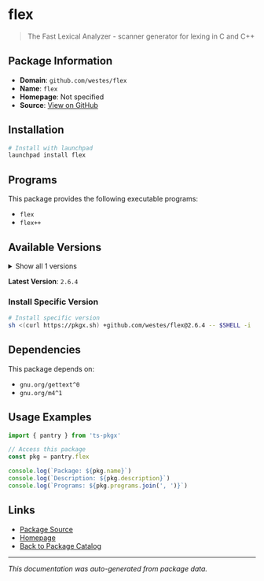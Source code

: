# flex

> The Fast Lexical Analyzer - scanner generator for lexing in C and C++

## Package Information

- **Domain**: `github.com/westes/flex`
- **Name**: `flex`
- **Homepage**: Not specified
- **Source**: [View on GitHub](https://github.com/pkgxdev/pantry/tree/main/projects/github.com/westes/flex/package.yml)

## Installation

```bash
# Install with launchpad
launchpad install flex
```

## Programs

This package provides the following executable programs:

- `flex`
- `flex++`

## Available Versions

<details>
<summary>Show all 1 versions</summary>

- `2.6.4`

</details>

**Latest Version**: `2.6.4`

### Install Specific Version

```bash
# Install specific version
sh <(curl https://pkgx.sh) +github.com/westes/flex@2.6.4 -- $SHELL -i
```

## Dependencies

This package depends on:

- `gnu.org/gettext^0`
- `gnu.org/m4^1`

## Usage Examples

```typescript
import { pantry } from 'ts-pkgx'

// Access this package
const pkg = pantry.flex

console.log(`Package: ${pkg.name}`)
console.log(`Description: ${pkg.description}`)
console.log(`Programs: ${pkg.programs.join(', ')}`)
```

## Links

- [Package Source](https://github.com/pkgxdev/pantry/tree/main/projects/github.com/westes/flex/package.yml)
- [Homepage](#)
- [Back to Package Catalog](../../package-catalog.md)

---

*This documentation was auto-generated from package data.*
